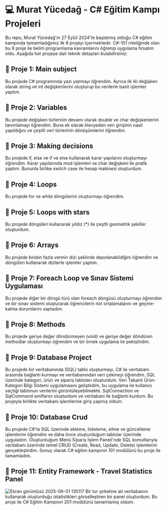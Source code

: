 # 💻 Murat Yücedağ - C# Eğitim Kampı Projeleri
Bu repo, Murat Yücedağ'ın 27 Eylül 2024'te başlatmış olduğu C# eğitim kampında tamamladığımız ilk 8 projeyi içermektedir. C#-101 niteliğinde olan bu 8 proje ile belirli programlama kavramlarını öğrenip uygulama fırsatım oldu. Aşağıda her projeye dair teknik detayları bulabilirsiniz:

## 🚩 Proje 1: Main subject
Bu projede C# programında yazı yazmayı öğrendim. Ayrıca ilk iki değişken olarak string ve int değişkenlerini oluşturup bu verilerle basit işlemler yaptım.

## 🚩 Proje 2: Variables
Bu projede değişken türlerinin devamı olarak double ve char değişkenlerini tanımlamayı öğrendim. Buna ek olarak klavyeden veri girişinin nasıl yapıldığını ve çeşitli veri türlerinin dönüşümlerini öğrendim.

## 🚩 Proje 3: Making decisions
Bu projede if, else ve if ve else kullanarak karar yapılarını oluşturmayı öğrendim. Karar yapılarında mod işlemleri ve char değişkeni ile pratik yaptım. Bununla birlike switch case ile hesap makinesi oluşturdum.

## 🚩 Proje 4: Loops
Bu projede for ve while döngülerini oluşturmayı öğrendim.

## 🚩 Proje 5: Loops with stars
Bu projede döngüleri kullanarak yıldız (*) ile çeşitli geometrik şekiller oluşturdum.

## 🚩 Proje 6: Arrays
Bu projede birden fazla verinin dizi şeklinde depolanabildiğini öğrendim ve döngüleri kullanarak dizilerle işlemler yaptım.

## 🚩 Proje 7: Foreach Loop ve Sınav Sistemi Uygulaması
Bu projede diğer bir döngü türü olan foreach döngüsü oluşturmayı öğrendim ve bir sınav sistemi oluşturarak öğrencilerin not ortalamalarını ve geçme-kalma durumlarını saptadım.

## 🚩 Proje 8: Methods
Bu projede geriye değer döndürmeyen (void) ve geriye değer döndüren methodlar oluşturmayı öğrendim ve bir örnek uygulama ile pekiştirdim.

## 🚩 Proje 9: Database Project
Bu projede bir veritabanında (SQL) tablo oluşturmayı, C# ile veritabanı arasında bağlantı kurmayı ve veritabanından veri çekmeyi öğrendim. SQL üzerinde kategori, ürün ve sipariş tabloları oluşturdum. Veri Tabanlı Ürün-Kategori Bilgi Sistemi uygulamasını geliştirdim, bu uygulama ile kullanıcı seçtiği tablonun verilerini görüntüleyebilmekte. SqlConnection ve SqlCommand sınıflarını oluşturdum ve veritabanı ile bağlantı kurdum. Bu projeyle birlikte veritabanı işlemlerine giriş yapmış oldum.

## 🚩 Proje 10: Database Crud
Bu projede C#'ta SQL üzerinde ekleme, listeleme, silme ve güncelleme işlemlerini öğrendim ve daha önce oluşturduğum tablolar üzerinde uyguladım. Oluşturduğum Menü Sipariş İşlem Paneli'nde SQL komutlarıyla veritabanı üzerinde temel CRUD (Create, Read, Update, Delete) işlemlerini gerçekleştirdim. Sonuç olarak C# eğitim kampının 101 modülünü bu proje ile tamamladım.

## 🚩 Proje 11: Entity Framework - Travel Statistics Panel
![Ekran görüntüsü 2025-06-01 135117](https://github.com/user-attachments/assets/8d050ccb-2035-4560-841d-77f0e88ca21e)
Bir tur şirketine ait veritabanını kullanarak oluşturduğu istatistikleri görselleştiren bir panel oluşturdum. Bu proje ile C# Eğitim Kampının 201 modülünü tamamlamış oldum.     

